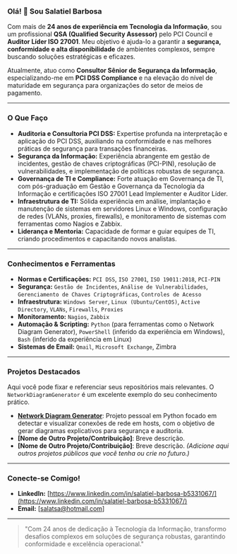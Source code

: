 ### Olá! 👋 Sou Salatiel Barbosa

Com mais de **24 anos de experiência em Tecnologia da Informação**, sou um profissional **QSA (Qualified Security Assessor)** pelo PCI Council e **Auditor Líder ISO 27001**. Meu objetivo é ajuda-lo a garantir a **segurança, conformidade e alta disponibilidade** de ambientes complexos, sempre buscando soluções estratégicas e eficazes.

Atualmente, atuo como **Consultor Sênior de Segurança da Informação**, especializando-me em **PCI DSS Compliance** e na elevação do nível de maturidade em segurança para organizações do setor de meios de pagamento.

---

### O Que Faço

* **Auditoria e Consultoria PCI DSS:** Expertise profunda na interpretação e aplicação do PCI DSS, auxiliando na conformidade e nas melhores práticas de segurança para transações financeiras.
* **Segurança da Informação:** Experiência abrangente em gestão de incidentes, gestão de chaves criptográficas (PCI-PIN), resolução de vulnerabilidades, e implementação de políticas robustas de segurança.
* **Governança de TI e Compliance:** Forte atuação em Governança de TI, com pós-graduação em Gestão e Governança da Tecnologia da Informação e certificações ISO 27001 Lead Implementer e Auditor Líder.
* **Infraestrutura de TI:** Sólida experiência em análise, implantação e manutenção de sistemas em servidores Linux e Windows, configuração de redes (VLANs, proxies, firewalls), e monitoramento de sistemas com ferramentas como Nagios e Zabbix.
* **Liderança e Mentoria:** Capacidade de formar e guiar equipes de TI, criando procedimentos e capacitando novos analistas.

---

### Conhecimentos e Ferramentas

* **Normas e Certificações:** `PCI DSS`, `ISO 27001`, `ISO 19011:2018`, `PCI-PIN`
* **Segurança:** `Gestão de Incidentes`, `Análise de Vulnerabilidades`, `Gerenciamento de Chaves Criptográficas`, `Controles de Acesso`
* **Infraestrutura:** `Windows Server`, `Linux (Ubuntu/CentOS)`, `Active Directory`, `VLANs`, `Firewalls`, `Proxies`
* **Monitoramento:** `Nagios`, `Zabbix`
* **Automação & Scripting:** `Python` (para ferramentas como o Network Diagram Generator), `PowerShell` (inferido da experiência em Windows), `Bash` (inferido da experiência em Linux)
* **Sistemas de Email:** `Qmail`, `Microsoft Exchange`, Zimbra

---

### Projetos Destacados

Aqui você pode fixar e referenciar seus repositórios mais relevantes. O `NetworkDiagramGenerator` é um excelente exemplo do seu conhecimento prático.

* **[Network Diagram Generator](https://github.com/salatcb-git/NetworkDiagramGenerator)**: Projeto pessoal em Python focado em detectar e visualizar conexões de rede em hosts, com o objetivo de gerar diagramas explicativos para segurança e auditoria.
* **[Nome de Outro Projeto/Contribuição]**: Breve descrição.
* **[Nome de Outro Projeto/Contribuição]**: Breve descrição.
    *(Adicione aqui outros projetos públicos que você tenha ou crie no futuro.)*

---

### Conecte-se Comigo!

* **LinkedIn:** [https://www.linkedin.com/in/salatiel-barbosa-b5331067/](https://www.linkedin.com/in/salatiel-barbosa-b5331067/)
* **Email:** [salatsa@hotmail.com]

---

> "Com 24 anos de dedicação à Tecnologia da Informação, transformo desafios complexos em soluções de segurança robustas, garantindo conformidade e excelência operacional."
